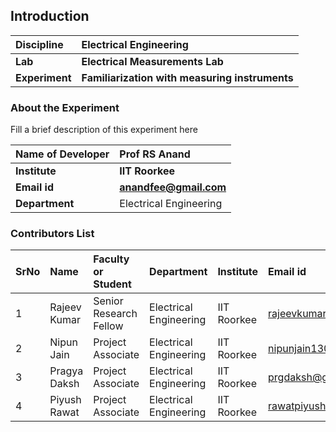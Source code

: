 ## Introduction


<b>Discipline | <b>Electrical Engineering
:--|:--|
<b> Lab | <b> Electrical Measurements Lab
<b> Experiment|     <b> Familiarization with measuring instruments

### About the Experiment 

Fill a brief description of this experiment here

<b>Name of Developer | <b> Prof RS Anand 
:--|:--|
<b> Institute | <b>  IIT Roorkee
<b> Email id|     <b>  anandfee@gmail.com	
<b> Department |  Electrical Engineering

### Contributors List

SrNo | Name | Faculty or Student | Department| Institute | Email id
:--|:--|:--|:--|:--|:--|
1 | Rajeev Kumar | Senior Research Fellow | Electrical Engineering | IIT Roorkee | rajeevkumar.rke@gmail.com
2 | Nipun Jain | Project Associate | Electrical Engineering | IIT Roorkee | nipunjain1305@gmail.com
3 | Pragya Daksh | Project Associate | Electrical Engineering | IIT Roorkee | prgdaksh@gmail.com
4 | Piyush Rawat | Project Associate | Electrical Engineering | IIT Roorkee | rawatpiyush72@gmail.com


